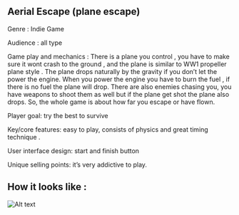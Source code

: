 ## Aerial Escape (plane escape)

Genre : Indie Game

Audience : all type

Game play and mechanics : There is a plane you control , you have to make sure it wont crash to the ground , and the plane is similar to WW1 propeller plane style . 
The plane drops naturally by the gravity if you don’t let the power the engine. When you power the engine you have to burn the fuel , if there is no fuel the plane will drop. 
There are also enemies chasing you, you have weapons to shoot them as well but if the plane get shot the plane also drops. 
So, the whole game is about how far you escape or have flown.

Player goal: try the best to survive

Key/core features: easy to play, consists of physics and great timing technique .

User interface design: start and finish button

Unique selling points: it’s very addictive to play.

 ## How it looks like :
![Alt text](https://jonnnyportfolioimagebucket.s3-ap-southeast-2.amazonaws.com/Image/ezgif.com-gif-maker+(1).gif "Game")
 
